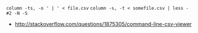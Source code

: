 `column -ts, -o ' | ' < file.csv`
`column -s, -t < somefile.csv | less -#2 -N -S`
- http://stackoverflow.com/questions/1875305/command-line-csv-viewer

